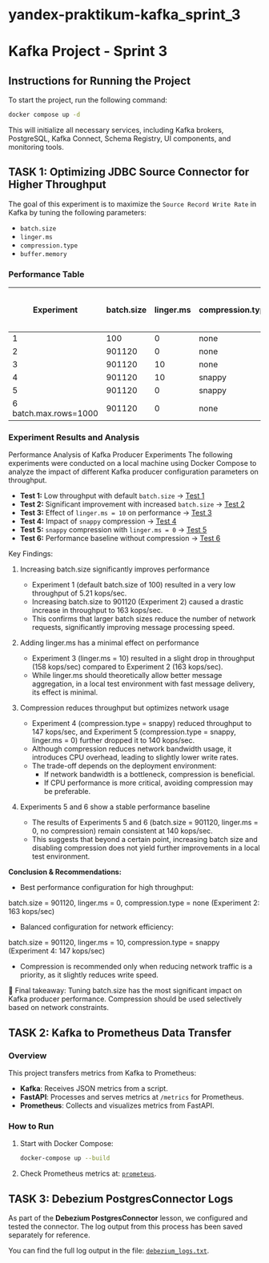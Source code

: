 # yandex-praktikum-kafka_sprint_3

# Kafka Project - Sprint 3

## Instructions for Running the Project

To start the project, run the following command:
```sh
docker compose up -d
```
This will initialize all necessary services, including Kafka brokers, PostgreSQL, Kafka Connect, Schema Registry, UI components, and monitoring tools.

## TASK 1: Optimizing JDBC Source Connector for Higher Throughput

The goal of this experiment is to maximize the `Source Record Write Rate` in Kafka by tuning the following parameters:

- `batch.size`
- `linger.ms`
- `compression.type`
- `buffer.memory`

### Performance Table

| Experiment | batch.size | linger.ms | compression.type | buffer.memory | Source Record Write Rate (kops/sec) |
|------------|------------|------------|------------------|---------------|------------------------------------|
| 1          | 100        | 0          | none             | 33554432      | 5.21                              |
| 2          | 901120     | 0          | none             | 33554432      | 163                               |
| 3          | 901120     | 10         | none             | 33554432      | 158                               |
| 4          | 901120     | 10         | snappy           | 33554432      | 147                               |
| 5          | 901120     | 0          | snappy           | 33554432      | 140                               |
| 6 batch.max.rows=1000 | 901120     | 0          | none             | 33554432      | 140                    |

### Experiment Results and Analysis

Performance Analysis of Kafka Producer Experiments
The following experiments were conducted on a local machine using Docker Compose to analyze the impact of different Kafka producer configuration parameters on throughput.

- **Test 1:** Low throughput with default `batch.size` → [Test 1](img/test1.img)  
- **Test 2:** Significant improvement with increased `batch.size` → [Test 2](img/test2.img)  
- **Test 3:** Effect of `linger.ms = 10` on performance → [Test 3](img/test3.img)  
- **Test 4:** Impact of `snappy` compression → [Test 4](img/test4.img)  
- **Test 5:** `snappy` compression with `linger.ms = 0` → [Test 5](img/test5.img)  
- **Test 6:** Performance baseline without compression → [Test 6](img/test6.img)  

Key Findings:
1. Increasing batch.size significantly improves performance

    * Experiment 1 (default batch.size of 100) resulted in a very low throughput of 5.21 kops/sec.
    * Increasing batch.size to 901120 (Experiment 2) caused a drastic increase in throughput to 163 kops/sec.
    * This confirms that larger batch sizes reduce the number of network requests, significantly improving message processing speed.
2. Adding linger.ms has a minimal effect on performance

    * Experiment 3 (linger.ms = 10) resulted in a slight drop in throughput (158 kops/sec) compared to Experiment 2 (163 kops/sec).
    * While linger.ms should theoretically allow better message aggregation, in a local test environment with fast message delivery, its effect is minimal.
3. Compression reduces throughput but optimizes network usage

    * Experiment 4 (compression.type = snappy) reduced throughput to 147 kops/sec, and Experiment 5 (compression.type = snappy, linger.ms = 0) further dropped it to 140 kops/sec.
    * Although compression reduces network bandwidth usage, it introduces CPU overhead, leading to slightly lower write rates.
    * The trade-off depends on the deployment environment:
        * If network bandwidth is a bottleneck, compression is beneficial.
        * If CPU performance is more critical, avoiding compression may be preferable.
4. Experiments 5 and 6 show a stable performance baseline

    * The results of Experiments 5 and 6 (batch.size = 901120, linger.ms = 0, no compression) remain consistent at 140 kops/sec.
    * This suggests that beyond a certain point, increasing batch size and disabling compression does not yield further improvements in a local test environment.

<b>Conclusion & Recommendations:</b>

* Best performance configuration for high throughput:

batch.size = 901120, linger.ms = 0, compression.type = none (Experiment 2: 163 kops/sec)
* Balanced configuration for network efficiency:

batch.size = 901120, linger.ms = 10, compression.type = snappy (Experiment 4: 147 kops/sec)
* Compression is recommended only when reducing network traffic is a priority, as it slightly reduces write speed.

🚀 Final takeaway: Tuning batch.size has the most significant impact on Kafka producer performance. Compression should be used selectively based on network constraints.


## TASK 2: Kafka to Prometheus Data Transfer

### **Overview**
This project transfers metrics from Kafka to Prometheus:

- **Kafka**: Receives JSON metrics from a script.
- **FastAPI**: Processes and serves metrics at `/metrics` for Prometheus.
- **Prometheus**: Collects and visualizes metrics from FastAPI.

### **How to Run**

1. Start with Docker Compose:
   ```bash
   docker-compose up --build
   ```
2. Check Prometheus metrics at:
[`prometeus`](http://0.0.0.0:9090/graph?g0.expr=TotalMemory&g0.tab=0&g0.stacked=0&g0.show_exemplars=0&g0.range_input=1h).  


## TASK 3: Debezium PostgresConnector Logs  

As part of the **Debezium PostgresConnector** lesson, we configured and tested the connector. The log output from this process has been saved separately for reference.  

You can find the full log output in the file: [`debezium_logs.txt`](./debezium_logs.txt).  
